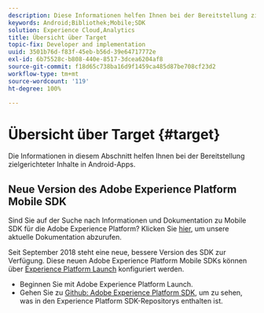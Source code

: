 ```yaml
---
description: Diese Informationen helfen Ihnen bei der Bereitstellung zielgerichteter Inhalte in Android-Anwendungen.
keywords: Android;Bibliothek;Mobile;SDK
solution: Experience Cloud,Analytics
title: Übersicht über Target
topic-fix: Developer and implementation
uuid: 3501b76d-f83f-45eb-b56d-39e64717772e
exl-id: 6b75528c-b808-440e-8517-3dcea6204af8
source-git-commit: f18d65c738ba16d9f1459ca485d87be708cf23d2
workflow-type: tm+mt
source-wordcount: '119'
ht-degree: 100%

---
```


# Übersicht über Target {#target}

Die Informationen in diesem Abschnitt helfen Ihnen bei der Bereitstellung zielgerichteter Inhalte in Android-Apps.

## Neue Version des Adobe Experience Platform Mobile SDK

Sind Sie auf der Suche nach Informationen und Dokumentation zu Mobile SDK für die Adobe Experience Platform? Klicken Sie [hier](https://aep-sdks.gitbook.io/docs/), um unsere aktuelle Dokumentation abzurufen.

Seit September 2018 steht eine neue, bessere Version des SDK zur Verfügung. Diese neuen Adobe Experience Platform Mobile SDKs können über [Experience Platform Launch](https://www.adobe.com/de/experience-platform/launch.html) konfiguriert werden.

* Beginnen Sie mit Adobe Experience Platform Launch.
* Gehen Sie zu [Github: Adobe Experience Platform SDK](https://github.com/Adobe-Marketing-Cloud/acp-sdks), um zu sehen, was in den Experience Platform SDK-Repositorys enthalten ist.
